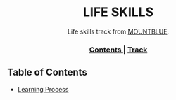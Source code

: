 <h1 align="center">LIFE SKILLS</h1>

<div align="center">
   Life skills track from  <a href="https://www.mountblue.io/" target="_blank">MOUNTBLUE</a>.
</div>

<div align="center">
  <h3>
    <a href="https://github.com/vishalsharma1777/life-skills" target="_blank">
      Contents
    </a>
    <span> | </span>
    <a href="https://github.com/mountblue/life-skills-track/blob/main/learning-process.md" target="_blank">
      Track
    </a>
  </h3>
</div>

<!-- TABLE OF CONTENTS -->

## Table of Contents

- [Learning Process](#learning-process)
